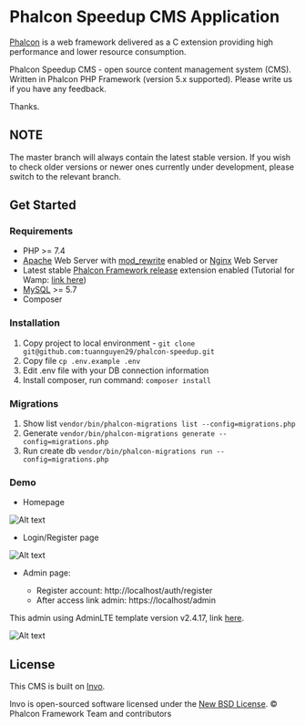 # Phalcon Speedup CMS Application

[Phalcon][1] is a web framework delivered as a C extension providing high
performance and lower resource consumption.

Phalcon Speedup CMS - open source content management system (CMS). Written in
Phalcon PHP Framework (version 5.x supported).
Please write us if you have any feedback.

Thanks.

## NOTE

The master branch will always contain the latest stable version. If you wish
to check older versions or newer ones currently under development, please
switch to the relevant branch.

## Get Started

### Requirements

* PHP >= 7.4
* [Apache][2] Web Server with [mod_rewrite][3] enabled or [Nginx][4] Web Server
* Latest stable [Phalcon Framework release][5] extension enabled (Tutorial for Wamp: [link here][11])
* [MySQL][6] >= 5.7
* Composer

### Installation

1. Copy project to local environment - `git clone git@github.com:tuannguyen29/phalcon-speedup.git`
2. Copy file `cp .env.example .env`
3. Edit .env file with your DB connection information
4. Install composer, run command: `composer install`

### Migrations

1. Show list `vendor/bin/phalcon-migrations list --config=migrations.php`
2. Generate `vendor/bin/phalcon-migrations generate --config=migrations.php`
3. Run create db `vendor/bin/phalcon-migrations run --config=migrations.php`

### Demo

- Homepage

![Alt text](https://blog.larabin.com/tz-content/files/uploads/images/chia-se-file/github/phalcon-cms/phalcon-cms-2.png)

- Login/Register page

![Alt text](https://blog.larabin.com/tz-content/files/uploads/images/chia-se-file/github/phalcon-cms/phalcon-cms-3.png)

- Admin page:

  * Register account: http://localhost/auth/register
  * After access link admin: https://localhost/admin

This admin using AdminLTE template version v2.4.17, link [here][12].

![Alt text](https://blog.larabin.com/tz-content/files/uploads/images/chia-se-file/github/phalcon-cms/phalcon-cms-1.jpg)

## License

This CMS is built on [Invo][13].

Invo is open-sourced software licensed under the [New BSD License][8]. © Phalcon Framework Team and contributors

[1]: https://phalcon.io/
[2]: http://httpd.apache.org/
[3]: http://httpd.apache.org/docs/current/mod/mod_rewrite.html
[4]: http://nginx.org/
[5]: https://github.com/phalcon/cphalcon/releases
[6]: https://www.mysql.com/
[7]: https://github.com/phalcon/invo/blob/master/CONTRIBUTING.md
[8]: https://github.com/phalcon/invo/blob/master/docs/LICENSE.md
[9]: https://docs.docker.com/engine/install/
[10]: https://docs.docker.com/compose/install/
[11]: https://blog.larabin.com/p/how-to-install-and-setup-development-environment-phalcon-v500rc4-on-windows-with-wampserver-62f530abb8e80
[12]: https://adminlte.io/themes/AdminLTE/index.html
[13]: https://docs.phalcon.io/5.6/tutorial-invo/

